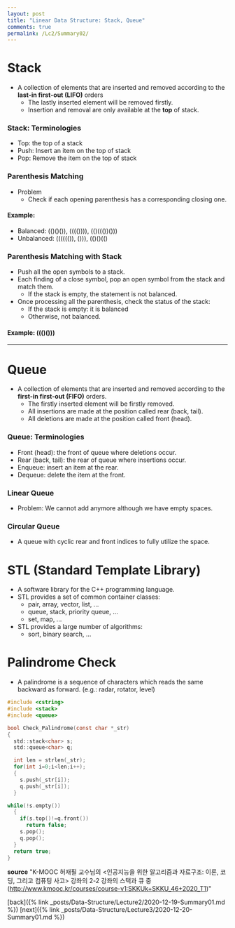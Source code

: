 ```yaml
---
layout: post
title: "Linear Data Structure: Stack, Queue"
comments: true
permalink: /Lc2/Summary02/
---
```

# Stack
- A collection of elements that are inserted and removed according to the **last-in first-out (LIFO)** orders
  - The lastly inserted element will be removed firstly.
  - Insertion and removal are only available at the **top** of stack.
### Stack: Terminologies
- Top: the top of a stack
- Push: Insert an item on the top of stack
- Pop: Remove the item on the top of stack
### Parenthesis Matching
- Problem
  - Check if each opening parenthesis has a corresponding closing one.
#### Example:
- Balanced: (()()()), (((()))), (()((())()))
- Unbalanced: (((((()), ())), (()()(()
### Parenthesis Matching with Stack
- Push all the open symbols to a stack.
- Each finding of a close symbol, pop an open symbol from the stack and match them.
  - If the stack is empty, the statement is not balanced.
- Once processing all the parenthesis, check the status of the stack:
  - If the stack is empty: it is balanced
  - Otherwise, not balanced.
#### Example: ((()()))
---------------------------------------------------------------------------------------------------
# Queue
- A collection of elements that are inserted and removed according to the **first-in first-out (FIFO)** orders.
  - The firstly inserted element will be firstly removed.
  - All insertions are made at the position called rear (back, tail).
  - All deletions are made at the position called front (head).
### Queue: Terminologies
- Front (head): the front of queue where deletions occur.
- Rear (back, tail): the rear of queue where insertions occur.
- Enqueue: insert an item at the rear.
- Dequeue: delete the item at the front.
### Linear Queue
- Problem: We cannot add anymore although we have empty spaces.
### Circular Queue
- A queue with cyclic rear and front indices to fully utilize the space.
# STL (Standard Template Library)
- A software library for the C++ programming language.
- STL provides a set of common container classes:
  - pair, array, vector, list, ...
  - queue, stack, priority queue, ...
  - set, map, ...
- STL provides a large number of algorithms:
  - sort, binary search, ...
# Palindrome Check
- A palindrome is a sequence of characters which reads the same backward as forward. (e.g.: radar, rotator, level)
```c
#include <cstring>
#include <stack>
#include <queue>

bool Check_Palindrome(const char *_str)
{
  std::stack<char> s;
  std::queue<char> q;

  int len = strlen(_str);
  for(int i=0;i<len;i++);
  {
    s.push(_str[i]);
    q.push(_str[i]);
  }

while(!s.empty())
  {
    if(s.top()!=q.front())
      return false;
    s.pop();
    q.pop();
  }
  return true;
}
```

**source**
"K-MOOC 허재필 교수님의 <인공지능을 위한 알고리즘과 자료구조: 이론, 코딩, 그리고 컴퓨팅 사고>
강좌의 2-2 강좌의 스택과 큐 중(http://www.kmooc.kr/courses/course-v1:SKKUk+SKKU_46+2020_T1)"

[back]({% link _posts/Data-Structure/Lecture2/2020-12-19-Summary01.md %})
[next]({% link _posts/Data-Structure/Lecture3/2020-12-20-Summary01.md %})
